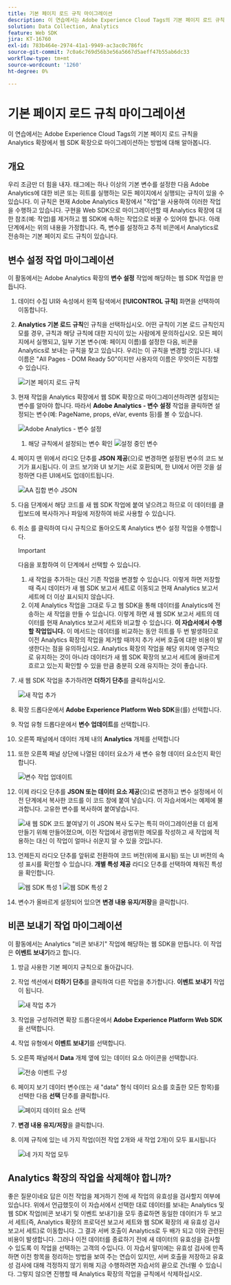 ```yaml
---
title: 기본 페이지 로드 규칙 마이그레이션
description: 이 연습에서는 Adobe Experience Cloud Tags의 기본 페이지 로드 규칙을 Analytics 확장에서 웹 SDK 확장으로 마이그레이션하는 방법에 대해 알아봅니다.
solution: Data Collection, Analytics
feature: Web SDK
jira: KT-16760
exl-id: 783b464e-2974-41a1-9949-ac3ac0c786fc
source-git-commit: 7c0a6c769d56b3e56a5667d5aeff47b55ab6dc33
workflow-type: tm+mt
source-wordcount: '1260'
ht-degree: 0%

---
```


# 기본 페이지 로드 규칙 마이그레이션

이 연습에서는 Adobe Experience Cloud Tags의 기본 페이지 로드 규칙을 Analytics 확장에서 웹 SDK 확장으로 마이그레이션하는 방법에 대해 알아봅니다.

## 개요

우리 조금만 더 힘을 내자. 태그에는 하나 이상의 기본 변수를 설정한 다음 Adobe Analytics에 대한 비콘 또는 히트를 실행하는 모든 페이지에서 실행되는 규칙이 있을 수 있습니다. 이 규칙은 현재 Adobe Analytics 확장에서 &quot;작업&quot;을 사용하여 이러한 작업을 수행하고 있습니다. 구현을 Web SDK으로 마이그레이션할 때 Analytics 확장에 대한 참조(예: 작업)를 제거하고 웹 SDK에 속하는 작업으로 바꿀 수 있어야 합니다. 아래 단계에서는 위의 내용을 가정합니다. 즉, 변수를 설정하고 추적 비콘에서 Analytics로 전송하는 기본 페이지 로드 규칙이 있습니다.

## 변수 설정 작업 마이그레이션

이 활동에서는 Adobe Analytics 확장의 **변수 설정** 작업에 해당하는 웹 SDK 작업을 만듭니다.

1. 데이터 수집 UI와 속성에서 왼쪽 탐색에서 **[!UICONTROL 규칙]** 화면을 선택하여 이동합니다.
1. **Analytics 기본 로드 규칙**&#x200B;인 규칙을 선택하십시오. 어떤 규칙이 기본 로드 규칙인지 모를 경우, 규칙과 해당 규칙에 대한 지식이 있는 사람에게 문의하십시오. 모든 페이지에서 실행되고, 일부 기본 변수(예: 페이지 이름)를 설정한 다음, 비콘을 Analytics로 보내는 규칙을 찾고 있습니다. 우리는 이 규칙을 변경할 것입니다. 내 이름은 &quot;All Pages - DOM Ready 50&quot;이지만 사용자의 이름은 무엇이든 지정할 수 있습니다.

   ![기본 페이지 로드 규칙](assets/default-page-load-rule.jpg)

1. 현재 작업을 Analytics 확장에서 웹 SDK 확장으로 마이그레이션하려면 설정되는 변수를 알아야 합니다. 따라서 **Adobe Analytics - 변수 설정** 작업을 클릭하면 설정되는 변수(예: PageName, props, eVar, events 등)를 볼 수 있습니다.

   ![Adobe Analytics - 변수 설정](assets/aa-set-variables.jpg)
   1. 해당 규칙에서 설정되는 변수 확인
      ![설정 중인 변수](assets/aa-vars-set.jpg)

1. 페이지 맨 위에서 라디오 단추를 **JSON 제공**(으)로 변경하면 설정된 변수의 코드 보기가 표시됩니다. 이 코드 보기와 UI 보기는 서로 호환되며, 한 UI에서 어떤 것을 설정하면 다른 UI에서도 업데이트됩니다.

   ![AA 집합 변수 JSON](assets/aa-setvars-json.jpg)

1. 다음 단계에서 해당 코드를 새 웹 SDK 작업에 붙여 넣으려고 하므로 이 데이터를 클립보드에 복사하거나 파일에 저장하여 바로 사용할 수 있습니다.
1. 취소 를 클릭하여 다시 규칙으로 돌아오도록 Analytics 변수 설정 작업을 수행합니다.

   >[!IMPORTANT]
   >
   >다음을 포함하여 이 단계에서 선택할 수 있습니다.
   >1. 새 작업을 추가하는 대신 기존 작업을 변경할 수 있습니다. 이렇게 하면 저장할 때 즉시 데이터가 새 웹 SDK 보고서 세트로 이동되고 현재 Analytics 보고서 세트에 더 이상 표시되지 않습니다.
   >1. 이제 Analytics 작업을 그대로 두고 웹 SDK을 통해 데이터를 Analytics에 전송하는 새 작업을 만들 수 있습니다. 이렇게 하면 새 웹 SDK 보고서 세트의 데이터를 현재 Analytics 보고서 세트와 비교할 수 있습니다. **이 자습서에서 수행할 작업입니다.** 이 메서드는 데이터를 비교하는 동안 히트를 두 번 발생하므로 이전 Analytics 확장의 작업을 제거할 때까지 추가 서버 호출에 대한 비용이 발생한다는 점을 유의하십시오. Analytics 확장의 작업을 해당 위치에 영구적으로 유지하는 것이 아니라 데이터가 새 웹 SDK 확장의 보고서 세트에 올바르게 흐르고 있는지 확인할 수 있을 만큼 충분히 오래 유지하는 것이 좋습니다.

1. 새 웹 SDK 작업을 추가하려면 **더하기 단추**&#x200B;를 클릭하십시오.

   ![새 작업 추가](assets/add-new-action.jpg)

1. 확장 드롭다운에서 **Adobe Experience Platform Web SDK**&#x200B;을(를) 선택합니다.
1. 작업 유형 드롭다운에서 **변수 업데이트**&#x200B;를 선택합니다.
1. 오른쪽 패널에서 데이터 개체 내의 **Analytics** 개체를 선택합니다
1. 또한 오른쪽 패널 상단에 나열된 데이터 요소가 새 변수 유형 데이터 요소인지 확인합니다.

   ![변수 작업 업데이트](assets/update-variable-action-analytics.jpg)

1. 이제 라디오 단추를 **JSON 또는 데이터 요소 제공**(으)로 변경하고 변수 설정에서 이전 단계에서 복사한 코드를 이 코드 창에 붙여 넣습니다. 이 자습서에서는 예제에 불과합니다. 고유한 변수를 복사하여 붙여넣습니다.

   ![새 웹 SDK 코드 붙여넣기](assets/new-websdk-code-paste.jpg)
이 JSON 복사 도구는 특히 마이그레이션을 더 쉽게 만들기 위해 만들어졌으며, 이전 작업에서 광범위한 메모를 작성하고 새 작업에 적용하는 대신 이 작업이 얼마나 쉬운지 알 수 있을 것입니다.

1. 언제든지 라디오 단추를 앞뒤로 전환하여 코드 버전(위에 표시됨) 또는 UI 버전의 속성 표시를 확인할 수 있습니다. **개별 특성 제공** 라디오 단추를 선택하여 채워진 특성을 확인합니다.

   ![웹 SDK 특성 1](assets/websdk-attributes-1.jpg)
   ![웹 SDK 특성 2](assets/websdk-attributes-2.jpg)

1. 변수가 올바르게 설정되어 있으면 **변경 내용 유지/저장**&#x200B;을 클릭합니다.

## 비콘 보내기 작업 마이그레이션

이 활동에서는 Analytics &quot;비콘 보내기&quot; 작업에 해당하는 웹 SDK을 만듭니다. 이 작업은 **이벤트 보내기**&#x200B;라고 합니다.

1. 방금 사용한 기본 페이지 규칙으로 돌아갑니다.
1. 작업 섹션에서 **더하기 단추**&#x200B;를 클릭하여 다른 작업을 추가합니다. **이벤트 보내기** 작업이 됩니다.

   ![새 작업 추가](assets/add-new-action-2.jpg)

1. 작업을 구성하려면 확장 드롭다운에서 **Adobe Experience Platform Web SDK**&#x200B;을 선택합니다.
1. 작업 유형에서 **이벤트 보내기**&#x200B;를 선택합니다.
1. 오른쪽 패널에서 **Data** 개체 옆에 있는 데이터 요소 아이콘을 선택합니다.

   ![전송 이벤트 구성](assets/send-event-config.jpg)

1. 페이지 보기 데이터 변수(또는 새 &quot;data&quot; 형식 데이터 요소를 호출한 모든 항목)를 선택한 다음 **선택** 단추를 클릭합니다.

   ![페이지 데이터 요소 선택](assets/select-data-element-variable.jpg)

1. **변경 내용 유지/저장**&#x200B;을 클릭합니다.
1. 이제 규칙에 있는 네 가지 작업(이전 작업 2개와 새 작업 2개)이 모두 표시됩니다

   ![네 가지 작업 모두](assets/all-four-actions.jpg)

## Analytics 확장의 작업을 삭제해야 합니까?

좋은 질문이네요 답은 이전 작업을 제거하기 전에 새 작업의 유효성을 검사할지 여부에 있습니다. 위에서 언급했듯이 이 자습서에서 선택한 대로 데이터를 보내는 Analytics 및 웹 SDK 작업(비콘 보내기 및 이벤트 보내기)을 모두 종료하면 동일한 데이터가 두 보고서 세트(즉, Analytics 확장의 프로덕션 보고서 세트와 웹 SDK 확장의 새 유효성 검사 보고서 세트)로 이동합니다. 그 결과 서버 호출이 Analytics로 두 배가 되고 이와 관련된 비용이 발생합니다. 그러나 이전 데이터를 종료하기 전에 새 데이터의 유효성을 검사할 수 있도록 이 작업을 선택하는 고객의 수입니다. 이 자습서 말미에는 유효성 검사에 만족하면 이전 항목을 정리하는 방법을 보여 주는 연습이 있지만, 서버 호출을 저장하고 유효성 검사에 대해 걱정하지 않기 위해 지금 수행하려면 자습서의 끝으로 건너뛸 수 있습니다. 그렇지 않으면 진행할 때 Analytics 확장의 작업을 규칙에서 삭제하십시오.
